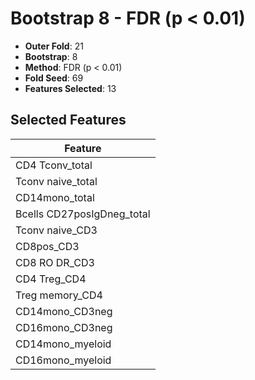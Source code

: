 # Bootstrap 8 - FDR (p < 0.01)

- **Outer Fold**: 21
- **Bootstrap**: 8
- **Method**: FDR (p < 0.01)
- **Fold Seed**: 69
- **Features Selected**: 13

## Selected Features

| Feature |
|---------|
| CD4 Tconv_total |
| Tconv naive_total |
| CD14mono_total |
| Bcells CD27posIgDneg_total |
| Tconv naive_CD3 |
| CD8pos_CD3 |
| CD8 RO DR_CD3 |
| CD4 Treg_CD4 |
| Treg memory_CD4 |
| CD14mono_CD3neg |
| CD16mono_CD3neg |
| CD14mono_myeloid |
| CD16mono_myeloid |
